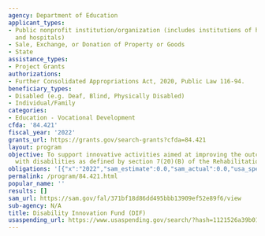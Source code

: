 ```yaml
---
agency: Department of Education
applicant_types:
- Public nonprofit institution/organization (includes institutions of higher education
  and hospitals)
- Sale, Exchange, or Donation of Property or Goods
- State
assistance_types:
- Project Grants
authorizations:
- Further Consolidated Appropriations Act, 2020, Public Law 116-94.
beneficiary_types:
- Disabled (e.g. Deaf, Blind, Physically Disabled)
- Individual/Family
categories:
- Education - Vocational Development
cfda: '84.421'
fiscal_year: '2022'
grants_url: https://grants.gov/search-grants?cfda=84.421
layout: program
objective: To support innovative activities aimed at improving the outcomes of individuals
  with disabilities as defined by section 7(20)(B) of the Rehabilitation Act.
obligations: '[{"x":"2022","sam_estimate":0.0,"sam_actual":0.0,"usa_spending_actual":13943946.0},{"x":"2023","sam_estimate":0.0,"sam_actual":0.0,"usa_spending_actual":10000000.0},{"x":"2024","sam_estimate":0.0,"sam_actual":0.0,"usa_spending_actual":0.0}]'
permalink: /program/84.421.html
popular_name: ''
results: []
sam_url: https://sam.gov/fal/371bf18d86dd495bbb13909ef52e89f6/view
sub-agency: N/A
title: Disability Innovation Fund (DIF)
usaspending_url: https://www.usaspending.gov/search/?hash=1121526a39b01993f084e5de9b7ac0e5
---
```

